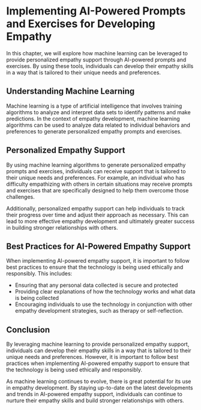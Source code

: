 # Implementing AI-Powered Prompts and Exercises for Developing Empathy

In this chapter, we will explore how machine learning can be leveraged to provide personalized empathy support through AI-powered prompts and exercises. By using these tools, individuals can develop their empathy skills in a way that is tailored to their unique needs and preferences.

Understanding Machine Learning
------------------------------

Machine learning is a type of artificial intelligence that involves training algorithms to analyze and interpret data sets to identify patterns and make predictions. In the context of empathy development, machine learning algorithms can be used to analyze data related to individual behaviors and preferences to generate personalized empathy prompts and exercises.

Personalized Empathy Support
----------------------------

By using machine learning algorithms to generate personalized empathy prompts and exercises, individuals can receive support that is tailored to their unique needs and preferences. For example, an individual who has difficulty empathizing with others in certain situations may receive prompts and exercises that are specifically designed to help them overcome those challenges.

Additionally, personalized empathy support can help individuals to track their progress over time and adjust their approach as necessary. This can lead to more effective empathy development and ultimately greater success in building stronger relationships with others.

Best Practices for AI-Powered Empathy Support
---------------------------------------------

When implementing AI-powered empathy support, it is important to follow best practices to ensure that the technology is being used ethically and responsibly. This includes:

* Ensuring that any personal data collected is secure and protected
* Providing clear explanations of how the technology works and what data is being collected
* Encouraging individuals to use the technology in conjunction with other empathy development strategies, such as therapy or self-reflection.

Conclusion
----------

By leveraging machine learning to provide personalized empathy support, individuals can develop their empathy skills in a way that is tailored to their unique needs and preferences. However, it is important to follow best practices when implementing AI-powered empathy support to ensure that the technology is being used ethically and responsibly.

As machine learning continues to evolve, there is great potential for its use in empathy development. By staying up-to-date on the latest developments and trends in AI-powered empathy support, individuals can continue to nurture their empathy skills and build stronger relationships with others.
